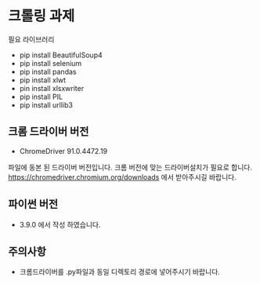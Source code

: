 # 크롤링 과제

필요 라이브러리
  - pip install BeautifulSoup4
  - pip install selenium
  - pip install pandas
  - pip install xlwt
  - pin install xlsxwriter
  - pip install PIL
  - pip install urllib3

## 크롬 드라이버 버전

- ChromeDriver 91.0.4472.19

파일에 동본 된 드라이버 버전입니다.
크롬 버전에 맞는 드라이버설치가 필요로 합니다. 
https://chromedriver.chromium.org/downloads 에서 받아주시길 바랍니다.

## 파이썬 버전
- 3.9.0 에서 작성 하였습니다.

## 주의사항
- 크롬드라이버를 .py파일과 동일 디렉토리 경로에 넣어주시기 바랍니다.
